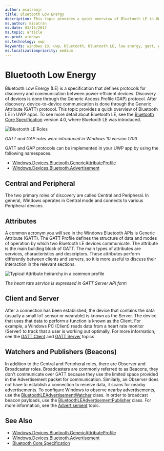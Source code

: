 ```yaml
---
author: msatranjr
title: Bluetooth Low Energy
description: This topic provides a quick overview of Bluetooth LE in UWP apps.
ms.author: misatran
ms.date: 03/15/2017
ms.topic: article
ms.prod: windows
ms.technology: uwp
keywords: windows 10, uwp, bluetooth, bluetooth LE, low energy, gatt, gap, central, peripheral, client, server, watcher, publisher
ms.localizationpriority: medium
---
```


# Bluetooth Low Energy
Bluetooth Low Energy (LE) is a specification that defines protocols for discovery and communication between power-efficient devices. Discovery of devices is done through the Generic Access Profile (GAP) protocol. After discovery, device-to-device communication is done through the Generic Attribute (GATT) protocol. This topic provides a quick overview of Bluetooth LE in UWP apps. To see more detail about Bluetooth LE, see the [Bluetooth Core Specification](https://www.bluetooth.com/specifications/bluetooth-core-specification) version 4.0, where Bluetooth LE was introduced. 

![Bluetooth LE Roles](images/gatt-roles.png)

*GATT and GAP roles were introduced in Windows 10 version 1703*

GATT and GAP protocols can be implemented in your UWP app by using the following namespaces.
- [Windows.Devices.Bluetooth.GenericAttributeProfile](https://docs.microsoft.com/en-us/uwp/api/windows.devices.bluetooth.genericattributeprofile)
- [Windows.Devices.Bluetooth.Advertisement](https://docs.microsoft.com/en-us/uwp/api/windows.devices.bluetooth.genericattributeprofile)

## Central and Peripheral
The two primary roles of discovery are called Central and Peripheral. In general, Windows operates in Central mode and connects to various Peripheral devices. 

## Attributes
A common acronym you will see in the Windows Bluetooth APIs is Generic Attribute (GATT). The GATT Profile defines the structure of data and modes of operation by which two Bluetooth LE devices communicate. The attribute is the main building block of GATT. The main types of attributes are services, characteristics and descriptors. These attributes perform differently between clients and servers, so it is more useful to discuss their interaction in the relevant sections. 

![Typical Attribute heirarchy in a common profile](images/gatt-service.png)

*The heart rate service is expressed in GATT Server API form*

## Client and Server
After a connection has been established, the device that contains the data (usually a small IoT sensor or wearable) is known as the Server. The device that uses that data to perform a function is known as the Client. For example, a Windows PC (Client) reads data from a heart rate monitor (Server) to track that a user is working out optimally. For more information, see the [GATT Client](gatt-client.md) and [GATT Server](gatt-server.md) topics.

## Watchers and Publishers (Beacons)
In addition to the Central and Peripheral roles, there are Observer and Broadcaster roles. Broadcasters are commonly referred to as Beacons, they don't communicate over GATT because they use the limited space provided in the Advertisement packet for communication. Similarly, an Observer does not have to establish a connection to receive data, it scans for nearby advertisements. To configure Windows to observe nearby advertisements, use the [BluetoothLEAdvertisementWatcher](https://docs.microsoft.com/en-us/uwp/api/windows.devices.bluetooth.advertisement.bluetoothleadvertisementwatcher) class. In order to broadcast beacon payloads, use the [BluetoothLEAdvertisementPublisher](https://docs.microsoft.com/en-us/uwp/api/windows.devices.bluetooth.advertisement.bluetoothleadvertisementpublisher) class. For more information, see the [Advertisement](ble-beacon.md) topic.

## See Also
- [Windows.Devices.Bluetooth.GenericAttributeProfile](https://docs.microsoft.com/en-us/uwp/api/windows.devices.bluetooth.genericattributeprofile)
- [Windows.Devices.Bluetooth.Advertisement](https://docs.microsoft.com/en-us/uwp/api/windows.devices.bluetooth.genericattributeprofile)
- [Bluetooth Core Specification](https://www.bluetooth.com/specifications/bluetooth-core-specification)